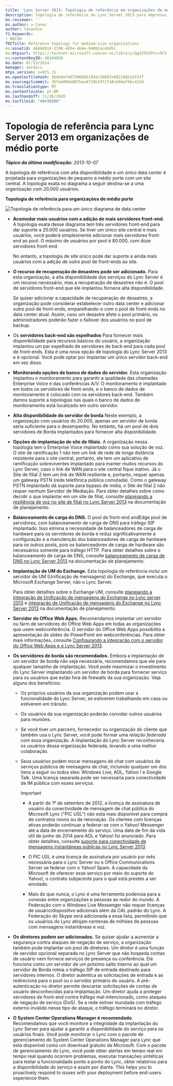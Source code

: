 ```yaml
---
title: 'Lync Server 2013: Topologia de referência em organizações de médio porte'
description: Topologia de referência do Lync Server 2013 para empresas de médio porte.
ms.reviewer: ''
ms.author: v-lanac
author: lanachin
f1.keywords:
- NOCSH
TOCTitle: Reference topology for medium-size organizations
ms:assetid: 446b0914-2198-445e-ab6e-94802acebd5c
ms:mtpsurl: https://technet.microsoft.com/en-us/library/Gg425939(v=OCS.15)
ms:contentKeyID: 48184026
ms.date: 07/23/2014
manager: serdars
mtps_version: v=OCS.15
ms.openlocfilehash: 3b9e6ef467506865193dc26887e802198b16f42f
ms.sourcegitcommit: 36fee89bb887bea4f18b19f17a8c69daf5bc423d
ms.translationtype: MT
ms.contentlocale: pt-BR
ms.lasthandoff: 11/26/2020
ms.locfileid: "49436586"
---
```

# <a name="reference-topology-for-lync-server-2013-in-medium-size-organizations"></a>Topologia de referência para Lync Server 2013 em organizações de médio porte

<div data-xmlns="http://www.w3.org/1999/xhtml">

<div class="topic" data-xmlns="http://www.w3.org/1999/xhtml" data-msxsl="urn:schemas-microsoft-com:xslt" data-cs="https://msdn.microsoft.com/">

<div data-asp="https://msdn2.microsoft.com/asp">



</div>

<div id="mainSection">

<div id="mainBody">

<span> </span>

_**Tópico da última modificação:** 2013-10-07_

A topologia de referência com alta disponibilidade e um único data center é projetada para organizações de pequeno a médio porte com um site central. A topologia exata no diagrama a seguir destina-se a uma organização com 20.000 usuários.

**Topologia de referência para organizações de médio porte**

![Topologia de referência para um único diagrama de data center](images/Gg425939.12b574fd-0b14-4563-a88c-3c8b0809bb90(OCS.15).jpg "Topologia de referência para um único diagrama de data center")

  - **Acomodar mais usuários com a adição de mais servidores front-end.**   A topologia exata desse diagrama tem três servidores front-end para dar suporte a 20.000 usuários. Se tiver um único site central e mais usuários, você poderá simplesmente adicionar mais servidores front-end ao pool. O máximo de usuários por pool é 80.000, com doze servidores front-end.
    
    No entanto, a topologia de site único pode dar suporte a ainda mais usuários com a adição de outro pool de front-ends ao site.

  - **O recurso de recuperação de desastres pode ser adicionado.**   Para esta organização, a alta disponibilidade dos serviços do Lync Server é um recurso necessário, mas a recuperação de desastres não é. O pool de servidores front-end que ele implantou fornece alta disponibilidade.
    
    Se quiser adicionar a capacidade de recuperação de desastres, a organização pode considerar estabelecer outro data center e adicionar outro pool de front-ends, emparelhando-o com o pool de front-ends no data center atual. Assim, caso um desastre afete o pool primário, os administradores poderão fazer o failover dos usuários no pool de backup.

  - Os **servidores back-end são espelhados**   Para fornecer mais disponibilidade para recursos básicos do usuário, a organização implantou um par espelhado de servidores de back-end para cada pool de front-ends. Esta é uma nova opção de topologia do Lync Server 2013 e é opcional. Você pode optar por implantar um único servidor back-end em vez disso.

  - **Monitorando opções de banco de dados do servidor.**   Esta organização implantou o monitoramento para garantir a qualidade das chamadas Enterprise Voice e das conferências A/V. O monitoramento é implantado em todos os servidores de front-ends, e o banco de dados de monitoramento é colocado com os servidores back-end. Também damos suporte a topologias nas quais o banco de dados de monitoramento está localizado em outro servidor.

  - **Alta disponibilidade do servidor de borda**    Neste exemplo, a organização com usuários do 20.000, apenas um servidor de borda seria suficiente para o desempenho. No entanto, há um pool de dois servidores de Borda implantados para fornecer alta disponibilidade.

  - **Opções de implantação de site de filiais.**   A organização nessa topologia tem o Enterprise Voice implantado como sua solução de voz. O site de ramificação 1 não tem um link de rede de longa distância resistente para o site central, portanto, ele tem um aplicativo de ramificação sobreviventes implantado para manter muitos recursos do Lync Server, caso o link de WAN para o site central fique inativo. Já o Site de filial 2 tem um link de WAN resiliente e, portanto, requer apenas um gateway PSTN (rede telefônica pública comutada). Como o gateway PSTN implantado dá suporte para bypass de mídia, o Site de filial 2 não requer nenhum Servidor de Mediação. Para obter detalhes sobre como decidir o que implantar em um site de filial, consulte [planejando a resiliência de voz no site de filial no Lync Server 2013](lync-server-2013-planning-for-branch-site-voice-resiliency.md) na documentação de planejamento.

  - **Balanceamento de carga do DNS.**   O pool do front-end andEdge pool de servidores, com balanceamento de carga de DNS para tráfego SIP implantado. Isso elimina a necessidade de balanceadores de carga de hardware para os servidores de borda e reduz significativamente a configuração e a manutenção dos balanceadores de carga de hardware para os outros pools, pois os balanceadores de carga de hardware são necessários somente para tráfego HTTP. Para obter detalhes sobre o balanceamento de carga de DNS, consulte [balanceamento de carga de DNS no Lync Server 2013](lync-server-2013-dns-load-balancing.md) na documentação de planejamento.

  - **Implantação de UM do Exchange.** Esta topologia de referência inclui um servidor de UM (Unificação de mensagens) do Exchange, que executa o Microsoft Exchange Server, não o Lync Server.
    
    Para obter detalhes sobre o Exchange UM, consulte [planejando a integração de Unificação de mensagens do Exchange no Lync server 2013](lync-server-2013-planning-for-exchange-unified-messaging-integration.md) e [integração de Unificação de mensagens do Exchange no Lync Server 2013](lync-server-2013-hosted-exchange-unified-messaging-integration.md) na documentação de planejamento.

  - **Servidor do Office Web Apps.** Recomendamos implantar um servidor ou farm de servidores do Office Web Apps em todas as organizações que usem webconferência. O servidor do Office Web Apps possibilita a apresentação de slides do PowerPoint em webconferências. Para obter mais informações, consulte [Configurando a integração com o servidor do Office Web Apps e o Lync Server 2013](lync-server-2013-enabling-office-web-apps-server-and-lync-server-2013.md).

  - **Os servidores de borda são recomendados.**   Embora a implantação de um servidor de borda não seja necessária, recomendamos que ele para qualquer tamanho de implantação. Você pode maximizar o investimento do Lync Server implantando um servidor de borda para fornecer serviço para os usuários que estão fora de firewalls da sua organização. Veja alguns dos benefícios:
    
      - Os próprios usuários da sua organização podem usar a funcionalidade do Lync Server, se estiverem trabalhando em casa ou estiverem em trânsito.
    
      - Os usuários da sua organização poderão convidar outros usuários para reuniões.
    
      - Se você tiver um parceiro, fornecedor ou organização do cliente que também usa o Lync Server, você pode formar uma *relação federada* com essa organização. A implantação do Lync Server reconheceria os usuários dessa organização federada, levando a uma melhor colaboração.
    
      - Seus usuários podem trocar mensagens de chat com usuários de serviços públicos de mensagens de chat, incluindo qualquer um dos itens a seguir ou todos eles: Windows Live, AOL, Yahoo \! e Google Talk. Uma licença separada pode ser necessária para conectividade de IM pública com esses serviços.
        
        <div>
        

        > [!IMPORTANT]  
        > <UL>
        > <LI>
        > <P>A partir de 1º de setembro de 2012, a licença de assinatura de usuário da conectividade de mensagem de chat pública do Microsoft Lync ("PIC USL") não está mais disponível para compra de contratos novos ou de renovação. Os clientes com licenças ativas poderão continuar a federar-se com o Yahoo! Messenger até a data de encerramento do serviço. Uma data de fim da vida útil de junho de 2014 para AOL e Yahoo! foi anunciado. Para obter detalhes, consulte <A href="lync-server-2013-support-for-public-instant-messenger-connectivity.md">suporte para conectividade de mensagens instantâneas públicas no Lync Server 2013</A>.</P>
        > <LI>
        > <P>O PIC USL é uma licença de assinatura por usuário por mês necessária para o Lync Server ou o Office Communications Server se federar com o Yahoo! Spam. A capacidade da Microsoft de oferecer esse serviço por meio do suporte do Yahoo!, o contrato subjacente para o qual está prestes a ser enrolado.</P>
        > <LI>
        > <P>Mais do que nunca, o Lync é uma ferramenta poderosa para a conexão entre organizações e pessoas ao redor do mundo. A Federação com o Windows Live Messenger não requer licenças de usuário/dispositivo adicionais além da CAL padrão do Lync. A Federação do Skype será adicionada a essa lista, permitindo que os usuários do Lync atinjam centenas de milhões de pessoas com mensagens instantâneas e voz.</P></LI></UL>

        
        </div>

  - **Os diretores podem ser adicionados.**   Se quiser ajudar a aumentar a segurança contra ataques de negação de serviço, a organização também pode implantar um pool de diretores. Um diretor é uma função de servidor opcional separada no Lync Server que não hospeda contas de usuário nem fornece serviços de presença ou conferência. Ele funciona como um servidor de um próximo salto interno ao qual um servidor de Borda roteia o tráfego SIP de entrada destinado para servidores internos. O diretor autentica as solicitações de entrada e as redireciona para o pool ou o servidor primário do usuário. A pré-autenticação no diretor permite descartar solicitações de contas de usuário desconhecidas para implantação. Um diretor ajuda a proteger servidores de front-end contra tráfego mal-intencionado, como ataques de negação de serviço (DoS). Se a rede estiver inundada com tráfego externo inválido nesse tipo de ataque, o tráfego terminará no diretor.

  - **O System Center Operations Manager é recomendado.**  Recomendamos que você monitore a integridade da implantação do Lync Server para ajudar a garantir a disponibilidade do serviço para os usuários finais. Você pode monitorar o Lync com o pacote de gerenciamento do System Center Operations Manager para Lync que está disponível como um download gratuito da Microsoft. Com o pacote de gerenciamento do Lync, você pode obter alertas em tempo real em tempo real quando ocorrem problemas, executar transações sintéticas para testar a funcionalidade ponto a ponto do Lync, obter relatórios para a disponibilidade do serviço e assim por diante.  This helps you to proactively respond to issues with your deployment before end-users experience them.

</div>

<span> </span>

</div>

</div>

</div>

